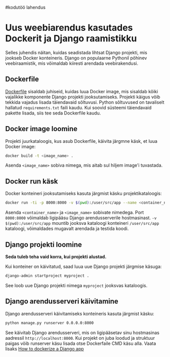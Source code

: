 #kodutöö lahendus

# Uus weebiarendus kasutades Dockerit ja Django raamistikku

Selles juhendis näitan, kuidas seadistada lihtsat Django projekti, mis jookseb Docker konteineris. Django on populaarne Pythonil põhinev veebiraamistik, mis võimaldab kiiresti arendada veebirakendusi.

## Dockerfile
[Dockerfile](Dockerfile) sisaldab juhiseid, kuidas luua Docker image, mis sisaldab kõiki vajalikke komponente Django projekti jooksutamiseks. Projekti käigus võib tekkida vajadus lisada täiendavaid sõltuvusi. Python sõltuvused on tavaliselt hallatud `requirements.txt` faili kaudu. Kui soovid süsteemi täiendavaid pakette lisada, siis tee seda Dockerfile kaudu.

## Docker image loomine
Projekti juurkataloogis, kus asub Dockerfile, käivita järgmne käsk, et luua Docker image:
```bash
docker build -t <image_name> .
```
Asenda `<image_name>` sobiva nimega, mis aitab sul hiljem image'i tuvastada.

## Docker run käsk
Docker konteineri jooksutamiseks kasuta järgmist käsku projektikataloogis:

```bash
docker run -ti -p 8000:8000 -v $(pwd):/user/src/app --name <container_name> <image_name>  bash
```

Asenda `<container_name>` ja `<image_name>` sobivate nimedega. Port `8000:8000` võimaldab ligipääsu Django arendusserverile hostmasinast. `-v $(pwd):/user/src/app` mountib jooksva kataloogi konteineri `/user/src/app` kataloogi, võimaldades mugavalt arendada ja testida koodi.

## Django projekti loomine

**Seda tuleb teha vaid korra, kui projekti alustad.**

Kui konteiner on käivitatud, saad luua uue Django projekti järgmise käsuga:
```bash
django-admin startproject myproject .
```
See loob uue Django projekti nimega `myproject` jooksvas kataloogis.

## Django arendusserveri käivitamine
Django arendusserveri käivitamiseks konteineris kasuta järgmist käsku:
```bash
python manage.py runserver 0.0.0.0:8000
```
See käivitab Django arendusserveri, mis on ligipääsetav sinu hostmasinas aadressil `http://localhost:8000`. 
Kui projekt on juba loodud ja struktuur paigas võib runserver käsu lisada otse Dockerfaile CMD käsu alla. 
Vaata lisaks [How to dockerize a Django app](https://www.docker.com/blog/how-to-dockerize-django-app/)
